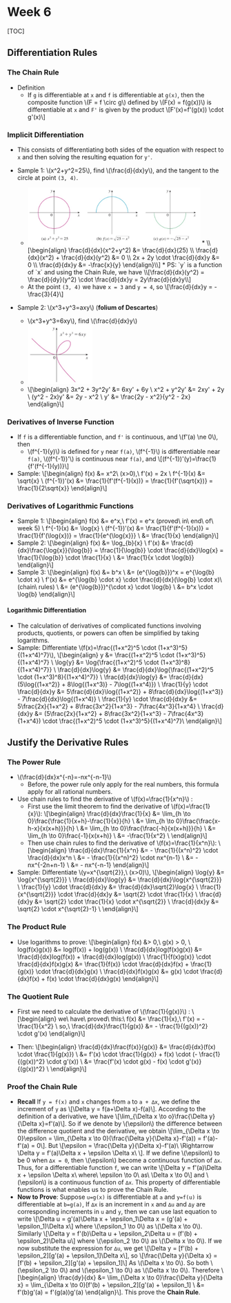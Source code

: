 # Week 6

[TOC]

## Differentiation Rules

### The Chain Rule

* Definition
    * If `g` is differentiable at `x` and `f` is differentiable at `g(x)`, then the composite function \\(F = f \circ g\\) defined by \\(F(x) = f(g(x))\\) is differentiable at `x` and `F'` is given by the product \\[F'(x)=f'(g(x)) \cdot g'(x)\\]

### Implicit Differentiation

* This consists of differentiating both sides of the equation with respect to `x` and then solving the resulting equation for `y'`.

* Sample 1: \\(x^2+y^2=25\\), find \\(\frac{d}{dx}y\\), and the tangent to the circle at point `(3, 4)`.
    * <img src="media/15047908083942.jpg" width=400 />
        * \\[\begin{align}
            \frac{d}{dx}(x^2+y^2) &= \frac{d}{dx}(25) \\
            \frac{d}{dx}(x^2) + \frac{d}{dx}(y^2) &= 0 \\
            2x + 2y \cdot \frac{d}{dx}y &= 0 \\
            \frac{d}{dx}y &= -\frac{x}{y}
          \end{align}\\]
        * PS: `y` is a function of `x` and using the Chain Rule, we have \\[\frac{d}{dx}(y^2) = \frac{d}{dy}(y^2) \cdot \frac{d}{dx}y = 2y\frac{d}{dx}y\\]
    * At the point `(3, 4)` we have `x = 3` and `y = 4`, so \\[\frac{d}{dx}y = -\frac{3}{4}\\]
* Sample 2: \\(x^3+y^3=axy\\) (**folium of Descartes**)
    * \\(x^3+y^3=6xy\\), find \\(\frac{d}{dx}y\\)
    * <img src="media/15047911364682.jpg" width=150 />
    * \\[\begin{align}
        3x^2 + 3y^2y' &= 6xy' + 6y \\
        x^2 + y^2y' &= 2xy' + 2y \\
        (y^2 - 2x)y' &= 2y - x^2 \\
        y' &= \frac{2y - x^2}{y^2 - 2x}
      \end{align}\\]

### Derivatives of Inverse Function

* If `f` is a differentiable function, and `f'` is continuous, and \\(f'(a) \ne 0\\), then
    * \\(f^{-1}(y)\\) is defined for `y` near `f(a)`, \\(f^{-1}\\) is differentiable near `f(a)`, \\((f^{-1})'\\) is continuous near `f(a)`, and \\[(f^{-1})'(y)=\frac{1}{f'(f^{-1}(y))}\\]
* Sample: 
    \\[\begin{align}
        f(x) &= x^2\ (x>0),\ f'(x) = 2x \\
        f^{-1}(x) &= \sqrt{x} \\
        (f^{-1})'(x) &= \frac{1}{f'(f^{-1}(x))} = \frac{1}{f'(\sqrt{x})} = \frac{1}{2\sqrt{x}}
      \end{align}\\]

### Derivatives of Logarithmic Functions

* Sample 1: 
    \\[\begin{align}
        f(x) &= e^x,\ f'(x) = e^x (proved\ in\ end\ of\ week 5) \\
        f^{-1}(x) &= \log{x} \\
        (f^{-1})'(x) &= \frac{1}{f'(f^{-1}(x))} = \frac{1}{f'(\log{x})} = \frac{1}{e^{\log{x}}} \\
        &= \frac{1}{x}
      \end{align}\\]
* Sample 2: 
    \\[\begin{align}
        f(x) &= \log_{b}{x} \\
        f'(x) &= \frac{d}{dx}\frac{\log{x}}{\log{b}} = \frac{1}{\log{b}} \cdot \frac{d}{dx}\log{x} = \frac{1}{\log{b}} \cdot \frac{1}{x} \\
        &= \frac{1}{x \cdot \log{b}}
      \end{align}\\]  
* Sample 3: 
    \\[\begin{align}
        f(x) &= b^x \\
        &= (e^{\log{b}})^x = e^{\log{b} \cdot x} \\
        f'(x) &= e^{\log{b} \cdot x} \cdot \frac{d}{dx}(\log{b} \cdot x)\ (chain\ rules) \\
        &= (e^{\log{b}})^{\cdot x} \cdot \log{b} \\
        &= b^x \cdot \log{b}
      \end{align}\\]  

#### Logarithmic Differentiation

* The calculation of derivatives of complicated functions involving products, quotients, or powers can often be simplified by taking logarithms.
* Sample: Differentiate \\(f(x)=\frac{(1+x^2)^5 \cdot (1+x^3)^5}{(1+x^4)^7}\\), 
    \\[\begin{align}
        y &= \frac{(1+x^2)^5 \cdot (1+x^3)^5}{(1+x^4)^7} \\
        \log{y} &= \log{\frac{(1+x^2)^5 \cdot (1+x^3)^8}{(1+x^4)^7}} \\
        \frac{d}{dx}\log{y} &= \frac{d}{dx}\log{\frac{(1+x^2)^5 \cdot (1+x^3)^8}{(1+x^4)^7}} \\
        \frac{d}{dx}\log{y} &= \frac{d}{dx}(5\log{(1+x^2)} + 8\log{(1+x^3)} - 7\log{(1+x^4)}) \\
        \frac{1}{y} \cdot \frac{d}{dx}y &= 5\frac{d}{dx}\log{(1+x^2)} + 8\frac{d}{dx}\log{(1+x^3)} - 7\frac{d}{dx}\log{(1+x^4)} \\
        \frac{1}{y} \cdot \frac{d}{dx}y &= 5\frac{2x}{1+x^2} + 8\frac{3x^2}{1+x^3} - 7\frac{4x^3}{1+x^4} \\
        \frac{d}{dx}y &= (5\frac{2x}{1+x^2} + 8\frac{3x^2}{1+x^3} - 7\frac{4x^3}{1+x^4}) \cdot \frac{(1+x^2)^5 \cdot (1+x^3)^5}{(1+x^4)^7}\\
      \end{align}\\]

## Justify the Derivative Rules

### The Power Rule

* \\(\frac{d}{dx}x^{-n}=-nx^{-n-1}\\)
    * Before, the power rule only apply for the real numbers, this formula apply for all rational numbers.
* Use chain rules to find the derivative of \\(f(x)=\frac{1}{x^n}\\) : 
    * First use the limit theorem to find the derivative of \\(f(x)=\frac{1}{x}\\): 
    \\[\begin{align}
        \frac{d}{dx}\frac{1}{x} &= \lim_{h \to 0}\frac{\frac{1}{x+h}-\frac{1}{x}}{h} \\
        &= \lim_{h \to 0}\frac{\frac{x-h-x}{x(x+h)}}{h} \\
        &= \lim_{h \to 0}\frac{\frac{-h}{x(x+h)}}{h} \\
        &= \lim_{h \to 0}\frac{-1}{x(x+h)} \\
        &= -\frac{1}{x^2} \\
          \end{align}\\]
    * Then use chain rules to find the derivative of \\(f(x)=\frac{1}{x^n}\\): 
        \\[\begin{align}
        \frac{d}{dx}\frac{1}{x^n} &= - \frac{1}{(x^n)^2} \cdot \frac{d}{dx}x^n \\
        &= - \frac{1}{(x^n)^2} \cdot nx^{n-1} \\
        &= - nx^{-2n+n-1} \\
        &= - nx^{-n-1}
      \end{align}\\]
* Sample: Differentiate \\(y=x^{\sqrt{2}},\ (x>0)\\), \\[\begin{align}
        \log{y} &= \log{x^{\sqrt{2}}} \\
        \frac{d}{dx}\log{y} &= \frac{d}{dx}\log{x^{\sqrt{2}}} \\
        \frac{1}{y} \cdot \frac{d}{dx}y &= \frac{d}{dx}\sqrt{2}\log{x} \\
        \frac{1}{x^{\sqrt{2}}} \cdot \frac{d}{dx}y &= \sqrt{2} \cdot \frac{1}{x} \\
        \frac{d}{dx}y &= \sqrt{2} \cdot \frac{1}{x} \cdot x^{\sqrt{2}} \\
        \frac{d}{dx}y &= \sqrt{2} \cdot x^{\sqrt{2}-1} \\
      \end{align}\\]

### The Product Rule

* Use logarithms to prove: 
    \\[\begin{align}
        f(x) &> 0,\ g(x) > 0, \\
        log(f(x)g(x)) &= log(f(x)) + log(g(x)) \\
        \frac{d}{dx}log(f(x)g(x)) &= \frac{d}{dx}log(f(x)) + \frac{d}{dx}log(g(x)) \\
        \frac{1}{f(x)g(x)} \cdot \frac{d}{dx}f(x)g(x) &= \frac{1}{f(x)} \cdot \frac{d}{dx}f(x) + \frac{1}{g(x)} \cdot \frac{d}{dx}g(x) \\
        \frac{d}{dx}f(x)g(x) &= g(x) \cdot \frac{d}{dx}f(x) + f(x) \cdot \frac{d}{dx}g(x)
      \end{align}\\]

### The Quotient Rule

* First we need to calculate the derivative of \\(\frac{1}{g(x)}\\) : 
    \\[\begin{align}
        we\ have\ proved\ this:\ f(x) &= \frac{1}{x},\ f'(x) = -\frac{1}{x^2} \\
        so,\ \frac{d}{dx}\frac{1}{g(x)} &= - \frac{1}{(g(x))^2} \cdot g'(x)
      \end{align}\\]
      
* Then: \\[\begin{align}
        \frac{d}{dx}\frac{f(x)}{g(x)} &= \frac{d}{dx}(f(x) \cdot \frac{1}{g(x)}) \\
        &= f'(x) \cdot \frac{1}{g(x)} + f(x) \cdot (- \frac{1}{(g(x))^2} \cdot g'(x)) \\
        &= \frac{f'(x) \cdot g(x) -  f(x) \cdot g'(x)}{(g(x))^2} \\
      \end{align}\\]

### Proof the Chain Rule

* **Recall** If `y = f(x)` and `x` changes from `a` to `a + ∆x`, we define the increment of `y` as 
    \\[\Delta y = f(a+\Delta x)-f(a)\\]. 
    According to the definition of a derivative, we have 
    \\[\lim_{\Delta x \to o}\frac{\Delta y}{\Delta x}=f'(a)\\]. So if we denote by \\(\epsilon\\) the difference between the difference quotient and the derivative, we obtain 
    \\[\lim_{\Delta x \to 0}\epsilon = \lim_{\Delta x \to 0}(\frac{\Delta y}{\Delta x}-f'(a)) = f'(a)-f'(a) = 0\\]. 
    But 
    \\[\epsilon = \frac{\Delta y}{\Delta x}-f'(a)\ \Rightarrow \Delta y = f'(a)\Delta x + \epsilon \Delta x\ \\]. 
    If we define \\(\epsilon\\) to be 0 when `∆x = 0`, then \\(\epsilon\\) become a continuous function of `∆x`. Thus, for a differentiable function `f`, we can write 
    \\[\Delta y = f'(a)\Delta x + \epsilon \Delta x\ where\ \epsilon \to 0\ as\ \Delta x \to 0\\]
    and \\(\epsilon\\) is a continuous function of `∆x`. This property of differentiable functions is what enables us to prove the Chain Rule.
* **Now to Prove**: Suppose `u=g(x)` is differentiable at `a` and `y=f(u)` is differentiable at `b=g(a)`, If `∆x` is an increment in `x` and `∆u` and   `∆y` are corresponding increments in `u` and `y`, then we can use last equation to write 
    \\[\Delta u = g'(a)\Delta x + \epsilon_1\Delta x = (g'(a) + \epsilon_1)\Delta x\\]
    where \\(\epsilon_1 \to 0\\) as \\(\Delta x \to 0\\). 
    Similarly 
    \\[\Delta y = f'(b)\Delta u + \epsilon_2\Delta u = (f'(b) + \epsilon_2)\Delta u\\] 
    where \\(\epsilon_2 \to 0\\) as \\(\Delta x \to 0\\). If we now substitute the expression for `∆u`, we get 
    \\[\Delta y = [f'(b) + \epsilon_2][g'(a) + \epsilon_1]\Delta x\\], so \\[\frac{\Delta y}{\Delta x} = [f'(b) + \epsilon_2][g'(a) + \epsilon_1]\\] 
    As \\(\Delta x \to 0\\). So both \\(\epsilon_2 \to 0\\) and \\(\epsilon_1 \to 0\\) as \\(\Delta x \to 0\\). Therefore 
    \\[\begin{align}
        \frac{dy}{dx} &= \lim_{\Delta x \to 0}\frac{\Delta y}{\Delta x} =   \lim_{\Delta x \to 0}[f'(b) + \epsilon_2][g'(a) + \epsilon_1] \\
        &= f'(b)g'(a) = f'(g(a))g'(a)
          \end{align}\\]. 
    This prove the **Chain Rule**.



